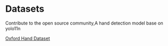 # Datasets

Contribute to the open source community,A hand detection model base on yolo11n

[Oxford Hand Dataset](https://87hl6x-my.sharepoint.com/:f:/g/personal/fish_87hl6x_onmicrosoft_com/Eq_ceaM-LapKpO98mp0AddUBFK4j6MLACoBCIN8Vs2KrvQ?e=vDHi8L)
